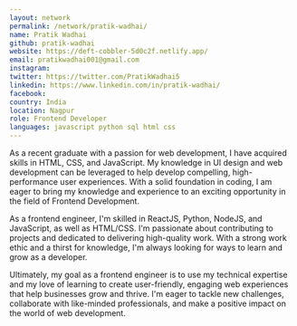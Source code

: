 ```yaml
---
layout: network
permalink: /network/pratik-wadhai/
name: Pratik Wadhai
github: pratik-wadhai
website: https://deft-cobbler-5d0c2f.netlify.app/
email: pratikwadhai001@gmail.com
instagram:
twitter: https://twitter.com/PratikWadhai5
linkedin: https://www.linkedin.com/in/pratik-wadhai/
facebook:
country: India
location: Nagpur
role: Frontend Developer
languages: javascript python sql html css
---
```


As a recent graduate with a passion for web development, I have acquired skills in HTML, CSS, and JavaScript. My knowledge in UI design and web development can be leveraged to help develop compelling, high-performance user experiences. With a solid foundation in coding, I am eager to bring my knowledge and experience to an exciting opportunity in the field of Frontend Development.

As a frontend engineer, I'm skilled in ReactJS, Python, NodeJS, and JavaScript, as well as HTML/CSS. I'm passionate about contributing to projects and dedicated to delivering high-quality work. With a strong work ethic and a thirst for knowledge, I'm always looking for ways to learn and grow as a developer.

Ultimately, my goal as a frontend engineer is to use my technical expertise and my love of learning to create user-friendly, engaging web experiences that help businesses grow and thrive. I'm eager to tackle new challenges, collaborate with like-minded professionals, and make a positive impact on the world of web development.
